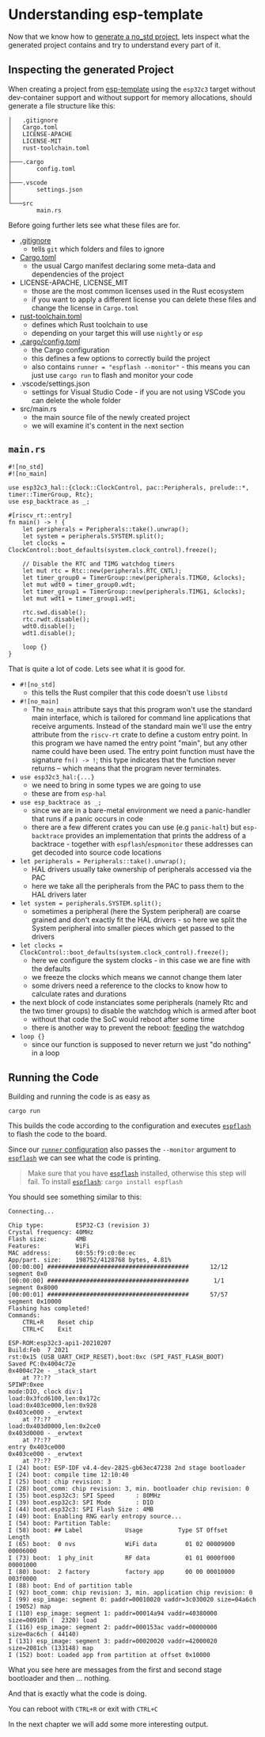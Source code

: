 # Understanding esp-template

Now that we know how to [generate a no_std project], lets inspect what the generated
project contains and try to understand every part of it.

## Inspecting the generated Project

When creating a project from [esp-template] using the `esp32c3` target without dev-container support and without support for memory allocations, should generate a file structure like this:

```text
│   .gitignore
│   Cargo.toml
│   LICENSE-APACHE
│   LICENSE-MIT
│   rust-toolchain.toml
│
├───.cargo
│       config.toml
│
├───.vscode
│       settings.json
│
└───src
        main.rs
```


Before going further lets see what these files are for.

- [.gitignore]
    - tells `git` which folders and files to ignore
- [Cargo.toml]
    - the usual Cargo manifest declaring some meta-data and dependencies of the project
- LICENSE-APACHE, LICENSE_MIT
    - those are the most common licenses used in the Rust ecosystem
    - if you want to apply a different license you can delete these files and change the license in `Cargo.toml`
- [rust-toolchain.toml]
    - defines which Rust toolchain to use
    - depending on your target this will use `nightly` or `esp`
- [.cargo/config.toml]
    - the Cargo configuration
    - this defines a few options to correctly build the project
    - also contains `runner = "espflash --monitor"` - this means you can just use `cargo run` to flash and monitor your code
- .vscode/settings.json
    - settings for Visual Studio Code - if you are not using VSCode you can delete the whole folder
- src/main.rs
    - the main source file of the newly created project
    - we will examine it's content in the next section

## `main.rs`

```rust,ignore
#![no_std]
#![no_main]

use esp32c3_hal::{clock::ClockControl, pac::Peripherals, prelude::*, timer::TimerGroup, Rtc};
use esp_backtrace as _;

#[riscv_rt::entry]
fn main() -> ! {
    let peripherals = Peripherals::take().unwrap();
    let system = peripherals.SYSTEM.split();
    let clocks = ClockControl::boot_defaults(system.clock_control).freeze();

    // Disable the RTC and TIMG watchdog timers
    let mut rtc = Rtc::new(peripherals.RTC_CNTL);
    let timer_group0 = TimerGroup::new(peripherals.TIMG0, &clocks);
    let mut wdt0 = timer_group0.wdt;
    let timer_group1 = TimerGroup::new(peripherals.TIMG1, &clocks);
    let mut wdt1 = timer_group1.wdt;

    rtc.swd.disable();
    rtc.rwdt.disable();
    wdt0.disable();
    wdt1.disable();

    loop {}
}
```

That is quite a lot of code. Lets see what it is good for.

- `#![no_std]`
    - this tells the Rust compiler that this code doesn't use `libstd`
- `#![no_main]`
    - The `no_main` attribute says that this program won't use the standard main interface, which is tailored for command line applications that receive arguments. Instead of the standard main we'll use the entry attribute from the `riscv-rt` crate to define a custom entry point. In this program we have named the entry point "main", but any other name could have been used. The entry point function must have the signature `fn() -> !`; this type indicates that the function never returns – which means that the program never terminates.
- `use esp32c3_hal:{...}`
    - we need to bring in some types we are going to use
    - these are from `esp-hal`
- `use esp_backtrace as _;`
    - since we are in a bare-metal environment we need a panic-handler that runs if a panic occurs in code
    - there are a few different crates you can use (e.g `panic-halt`) but `esp-backtrace` provides an implementation that prints the address of a backtrace - together with `espflash`/`espmonitor` these addresses can get decoded into source code locations
- `let peripherals = Peripherals::take().unwrap();`
    - HAL drivers usually take ownership of peripherals accessed via the PAC
    - here we take all the peripherals from the PAC to pass them to the HAL drivers later
- `let system = peripherals.SYSTEM.split();`
    - sometimes a peripheral (here the System peripheral) are coarse grained and don't exactly fit the HAL drivers - so here we split the System peripheral into smaller pieces which get passed to the drivers
- `let clocks = ClockControl::boot_defaults(system.clock_control).freeze();`
    - here we configure the system clocks - in this case we are fine with the defaults
    - we freeze the clocks which means we cannot change them later
    - some drivers need a reference to the clocks to know how to calculate rates and durations
- the next block of code instanciates some peripherals (namely Rtc and the two timer groups) to disable the watchdog which is armed after boot
    - without that code the SoC would reboot after some time
    - there is another way to prevent the reboot: [feeding](https://docs.rs/esp32c3-hal/0.2.0/esp32c3_hal/prelude/trait._embedded_hal_watchdog_Watchdog.html#tymethod.feed) the watchdog
- `loop {}`
    - since our function is supposed to never return we just "do nothing" in a loop

## Running the Code

Building and running the code is as easy as

```shell
cargo run
```

This builds the code according to the configuration and executes [`espflash`] to flash the code to the board.

Since our [`runner` configuration] also passes the `--monitor` argument to [`espflash`] we can see what the code is printing.

> Make sure that you have [`espflash`] installed, otherwise this step will fail. To install [`espflash`]:
> `cargo install espflash`

You should see something similar to this:
```text
Connecting...

Chip type:         ESP32-C3 (revision 3)
Crystal frequency: 40MHz
Flash size:        4MB
Features:          WiFi
MAC address:       60:55:f9:c0:0e:ec
App/part. size:    198752/4128768 bytes, 4.81%
[00:00:00] ########################################      12/12      segment 0x0
[00:00:00] ########################################       1/1       segment 0x8000
[00:00:01] ########################################      57/57      segment 0x10000
Flashing has completed!
Commands:
    CTRL+R    Reset chip
    CTRL+C    Exit

ESP-ROM:esp32c3-api1-20210207
Build:Feb  7 2021
rst:0x15 (USB_UART_CHIP_RESET),boot:0xc (SPI_FAST_FLASH_BOOT)
Saved PC:0x4004c72e
0x4004c72e - _stack_start
    at ??:??
SPIWP:0xee
mode:DIO, clock div:1
load:0x3fcd6100,len:0x172c
load:0x403ce000,len:0x928
0x403ce000 - _erwtext
    at ??:??
load:0x403d0000,len:0x2ce0
0x403d0000 - _erwtext
    at ??:??
entry 0x403ce000
0x403ce000 - _erwtext
    at ??:??
I (24) boot: ESP-IDF v4.4-dev-2825-gb63ec47238 2nd stage bootloader
I (24) boot: compile time 12:10:40
I (25) boot: chip revision: 3
I (28) boot_comm: chip revision: 3, min. bootloader chip revision: 0
I (35) boot.esp32c3: SPI Speed      : 80MHz
I (39) boot.esp32c3: SPI Mode       : DIO
I (44) boot.esp32c3: SPI Flash Size : 4MB
I (49) boot: Enabling RNG early entropy source...
I (54) boot: Partition Table:
I (58) boot: ## Label            Usage          Type ST Offset   Length
I (65) boot:  0 nvs              WiFi data        01 02 00009000 00006000
I (73) boot:  1 phy_init         RF data          01 01 0000f000 00001000
I (80) boot:  2 factory          factory app      00 00 00010000 003f0000
I (88) boot: End of partition table
I (92) boot_comm: chip revision: 3, min. application chip revision: 0
I (99) esp_image: segment 0: paddr=00010020 vaddr=3c030020 size=04a6ch ( 19052) map
I (110) esp_image: segment 1: paddr=00014a94 vaddr=40380000 size=00910h (  2320) load
I (116) esp_image: segment 2: paddr=000153ac vaddr=00000000 size=0ac6ch ( 44140)
I (131) esp_image: segment 3: paddr=00020020 vaddr=42000020 size=2081ch (133148) map
I (152) boot: Loaded app from partition at offset 0x10000

```

What you see here are messages from the first and second stage bootloader and then ... nothing.

And that is exactly what the code is doing.

You can reboot with `CTRL+R` or exit with `CTRL+C`

In the next chapter we will add some more interesting output.


[generate a no_std project]: ../generate-project-from-template.md#esp-template
[esp-template]: https://github.com/esp-rs/esp-template
[.gitignore]: https://git-scm.com/docs/gitignore
[Cargo.toml]: https://doc.rust-lang.org/cargo/reference/manifest.html
[rust-toolchain.toml]: https://rust-lang.github.io/rustup/overrides.html#the-toolchain-file
[.cargo/config.toml]: https://doc.rust-lang.org/cargo/reference/config.html
[`espflash`]: https://github.com/esp-rs/espflash/tree/main/espflash
[`runner` configuration]: https://doc.rust-lang.org/cargo/reference/config.html#targettriplerunner
